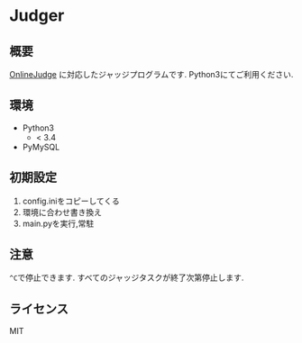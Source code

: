 # Judger
## 概要
[OnlineJudge](/ibuki2003/onlinejudge2) に対応したジャッジプログラムです.
Python3にてご利用ください.


## 環境
- Python3
    - < 3.4
- PyMySQL

## 初期設定
1. config.iniをコピーしてくる
2. 環境に合わせ書き換え
3. main.pyを実行,常駐

## 注意
`^C`で停止できます.
すべてのジャッジタスクが終了次第停止します.

## ライセンス
MIT
